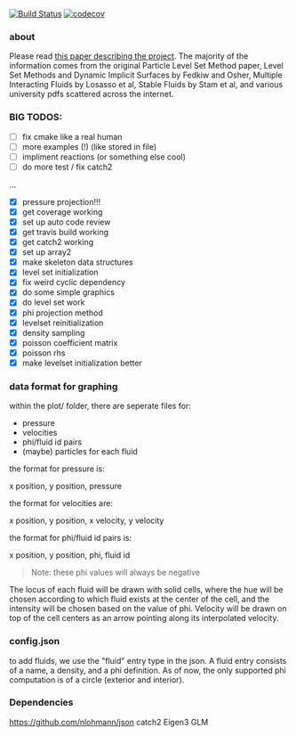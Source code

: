 [![Build Status](https://travis-ci.com/bpatmiller/gfm2d.svg?branch=master)](https://travis-ci.com/bpatmiller/gfm2d)
[![codecov](https://codecov.io/gh/bpatmiller/gfm2d/branch/master/graph/badge.svg)](https://codecov.io/gh/bpatmiller/gfm2d)

### about
Please read [this paper describing the project](writeup.pdf). The majority of the information comes from the original Particle Level Set Method paper, Level Set Methods and Dynamic Implicit Surfaces by Fedkiw and Osher, Multiple Interacting Fluids by Losasso et al, Stable Fluids by Stam et al, and various university pdfs scattered across the internet.

### BIG TODOS:
* [ ] fix cmake like a real human
* [ ] more examples (!) (like stored in file)
* [ ] impliment reactions (or something else cool)
* [ ] do more test / fix catch2

...

* [x] pressure projection!!!
* [x] get coverage working
* [x] set up auto code review
* [x] get travis build working
* [x] get catch2 working
* [x] set up array2
* [x] make skeleton data structures
* [x] level set initialization
* [x] fix weird cyclic dependency
* [x] do some simple graphics
* [x] do level set work
* [x] phi projection method
* [x] levelset reinitialization
* [x] density sampling
* [x] poisson coefficient matrix
* [x] poisson rhs
* [x] make levelset initialization better

### data format for graphing
within the plot/ folder, there are seperate files for:
- pressure
- velocities
- phi/fluid id pairs
- (maybe) particles for each fluid
  
the format for pressure is:

x position, y position, pressure

the format for velocities are:

x position, y position, x velocity, y velocity

the format for phi/fluid id pairs is:

x position, y position, phi, fluid id

>Note: these phi values will always be negative

The locus of each fluid will be drawn with solid cells, where the hue will be chosen according to which fluid exists at the center of the cell, and the intensity will be chosen based on the value of phi.
Velocity will be drawn on top of the cell centers as an arrow pointing along its interpolated velocity.

### config.json

to add fluids, we use the "fluid" entry type in the json. A fluid entry consists of a name,
a density, and a phi definition. As of now, the only supported phi computation is of a circle
(exterior and interior).

### Dependencies
https://github.com/nlohmann/json
catch2
Eigen3
GLM

